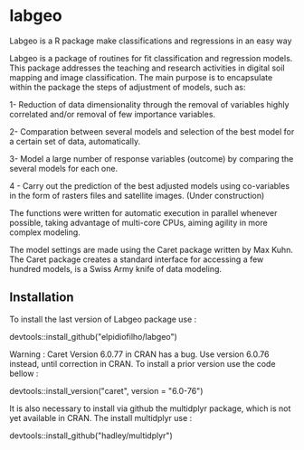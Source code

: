 # labgeo
Labgeo is a R package make classifications and regressions in an easy way

Labgeo is a package of routines for fit classification and regression models. This package addresses the teaching and research activities in digital soil mapping and image classification. The main purpose is to encapsulate within the package the steps of adjustment of models, such as:

  1- Reduction of data dimensionality through the removal of variables
  highly correlated and/or removal of few importance variables.
  
  2- Comparation between several models and selection of the best model for a
  certain set of data, automatically.
  
  3- Model a large number of response variables (outcome) by comparing the
  several models for each one.
  
  4 - Carry out the prediction of the best adjusted models using co-variables
  in the form of rasters files and satellite images. (Under construction)
  
  The functions were written for automatic execution in parallel whenever possible,
  taking advantage of multi-core CPUs, aiming agility in more complex modeling.


  The model settings are made using the Caret package written by Max Kuhn.
  The Caret package creates a standard interface for accessing a few hundred models,
  is a Swiss Army knife of data modeling.

## Installation 

To install the last version of Labgeo package use : 

devtools::install_github("elpidiofilho/labgeo")

Warning : Caret Version 6.0.77 in CRAN has a bug. Use version 6.0.76 instead, until correction in CRAN. To install a prior version use the code bellow : 

devtools::install_version("caret", version = "6.0-76")

It is also necessary to install via github the multidplyr package, which is not yet available in CRAN. The install multidplyr use :

devtools::install_github("hadley/multidplyr")
 
